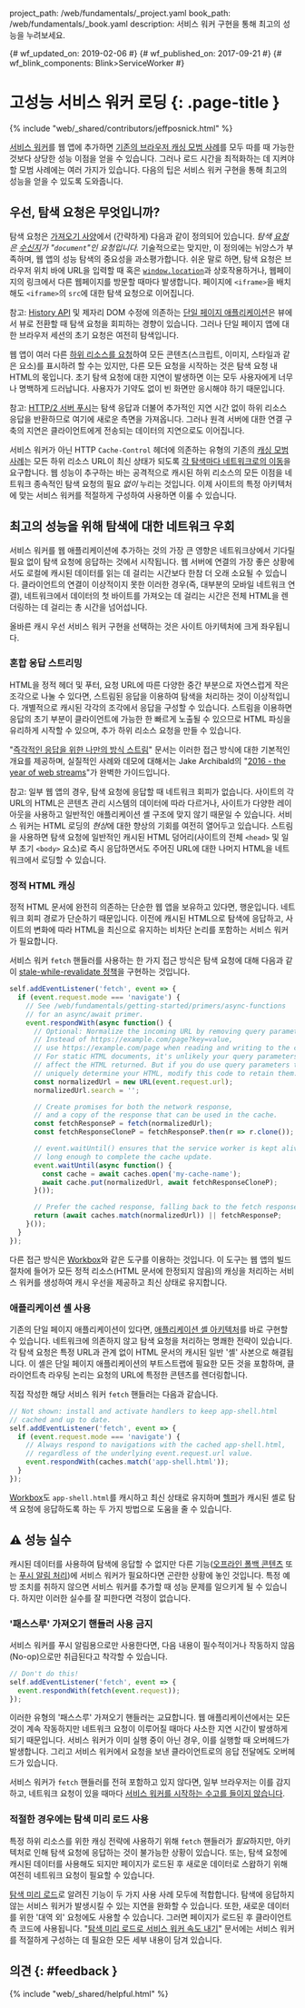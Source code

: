 project_path: /web/fundamentals/_project.yaml book_path: /web/fundamentals/_book.yaml description: 서비스 워커 구현을 통해 최고의 성능을 누려보세요.

{# wf_updated_on: 2019-02-06 #} {# wf_published_on: 2017-09-21 #} {# wf_blink_components: Blink>ServiceWorker #}

# 고성능 서비스 워커 로딩 {: .page-title }

{% include "web/_shared/contributors/jeffposnick.html" %}

[서비스 워커](/web/fundamentals/getting-started/primers/service-workers)를 웹 앱에 추가하면 [기존의 브라우저 캐싱 모범 사례](/web/fundamentals/performance/optimizing-content-efficiency/http-caching)를 모두 따를 때 가능한 것보다 상당한 성능 이점을 얻을 수 있습니다. 그러나 로드 시간을 최적화하는 데 지켜야 할 모범 사례에는 여러 가지가 있습니다. 다음의 팁은 서비스 워커 구현을 통해 최고의 성능을 얻을 수 있도록 도와줍니다.

## 우선, 탐색 요청은 무엇입니까?

탐색 요청은 [가져오기 사양](https://fetch.spec.whatwg.org/#navigation-request)에서 (간략하게) 다음과 같이 정의되어 있습니다. *탐색 [요청](https://fetch.spec.whatwg.org/#concept-request)은 [수신지](https://fetch.spec.whatwg.org/#concept-request-destination)가 "`document`"인 요청입니다.* 기술적으로는 맞지만, 이 정의에는 뉘앙스가 부족하며, 웹 앱의 성능 탐색의 중요성을 과소평가합니다. 쉬운 말로 하면, 탐색 요청은 브라우저 위치 바에 URL을 입력할 때 혹은
<code><a href="https://developer.mozilla.org/en-US/docs/Web/API/Window/location">window.location</a></code>과 상호작용하거나, 웹페이지의 링크에서 다른 웹페이지를 방문할 때마다 발생합니다. 페이지에 `<iframe>`을 배치해도 `<iframe>`의 `src`에 대한 탐색 요청으로 이어집니다.

참고: [History API](https://developer.mozilla.org/en-US/docs/Web/API/History_API) 및 제자리 DOM 수정에 의존하는 [단일 페이지 애플리케이션](https://en.wikipedia.org/wiki/Single-page_application)은 뷰에서 뷰로 전환할 때 탐색 요청을 회피하는 경향이 있습니다. 그러나 단일 페이지 앱에 대한 브라우저 세션의 초기 요청은 여전히 탐색입니다.

웹 앱이 여러 다른 [하위 리소스를 요청](https://fetch.spec.whatwg.org/#subresource-request)하여 모든 콘텐츠(스크립트, 이미지, 스타일과 같은 요소)를 표시하려 할 수는 있지만, 다른 모든 요청을 시작하는 것은 탐색 요청 내 HTML의 몫입니다. 초기 탐색 요청에 대한 지연이 발생하면 이는 모두 사용자에게 너무나 명백하게 드러납니다. 사용자가 기약도 없이 빈 화면만 응시해야 하기 때문입니다.

참고: [HTTP/2 서버 푸시](/web/fundamentals/performance/http2/#server_push)는 탐색 응답과 더불어 추가적인 지연 시간 없이 하위 리소스 응답을 반환하므로 여기에 새로운 측면을 가져옵니다. 그러나 원격 서버에 대한 연결 구축의 지연은 클라이언트에게 전송되는 데이터의 지연으로도 이어집니다.

서비스 워커가 아닌 HTTP `Cache-Control` 헤더에 의존하는 유형의 기존의 [캐싱 모범 사례](/web/fundamentals/performance/optimizing-content-efficiency/http-caching#top_of_page)는 모든 하위 리소스 URL이 최신 상태가 되도록 [각 탐색마다 네트워크로의 이동](/web/fundamentals/performance/optimizing-content-efficiency/http-caching#invalidating_and_updating_cached_responses)을 요구합니다. 웹 성능이 추구하는 바는 공격적으로 캐시된 하위 리소스의 모든 이점을 네트워크 종속적인 탐색 요청의 필요 *없이* 누리는 것입니다. 이제 사이트의 특정 아키텍처에 맞는 서비스 워커를 적절하게 구성하여 사용하면 이룰 수 있습니다.

## 최고의 성능을 위해 탐색에 대한 네트워크 우회

서비스 워커를 웹 애플리케이션에 추가하는 것의 가장 큰 영향은 네트워크상에서 기다릴 필요 없이 탐색 요청에 응답하는 것에서 시작됩니다. 웹 서버에 연결의 가장 좋은 상황에서도 로컬에 캐시된 데이터를 읽는 데 걸리는 시간보다 한참 더 오래 소요될 수 있습니다. 클라이언트의 연결이 이상적이지 못한 이러한 경우(즉, 대부분의 모바일 네트워크 연결), 네트워크에서 데이터의 첫 바이트를 가져오는 데 걸리는 시간은 전체 HTML을 렌더링하는 데 걸리는 총 시간을 넘어섭니다.

올바른 캐시 우선 서비스 워커 구현을 선택하는 것은 사이트 아키텍처에 크게 좌우됩니다.

### 혼합 응답 스트리밍

HTML을 정적 헤더 및 푸터, 요청 URL에 따른 다양한 중간 부분으로 자연스럽게 작은 조각으로 나눌 수 있다면, 스트림된 응답을 이용하여 탐색을 처리하는 것이 이상적입니다. 개별적으로 캐시된 각각의 조각에서 응답을 구성할 수 있습니다. 스트림을 이용하면 응답의 초기 부분이 클라이언트에 가능한 한 빠르게 노출될 수 있으므로 HTML 파싱을 유리하게 시작할 수 있으며, 추가 하위 리소스 요청을 만들 수 있습니다.

"[즉각적인 응답을 위한 나만의 방식 스트림](/web/updates/2016/06/sw-readablestreams)" 문서는 이러한 접근 방식에 대한 기본적인 개요를 제공하며, 실질적인 사례와 데모에 대해서는 Jake Archibald의 "[2016 - the year of web streams](https://jakearchibald.com/2016/streams-ftw/)"가 완벽한 가이드입니다.

참고: 일부 웹 앱의 경우, 탐색 요청에 응답할 때 네트워크 회피가 없습니다. 사이트의 각 URL의 HTML은 콘텐츠 관리 시스템의 데이터에 따라 다르거나, 사이트가 다양한 레이아웃을 사용하고 일반적인 애플리케이션 셸 구조에 맞지 않기 때문일 수 있습니다. 서비스 워커는 HTML 로딩의 *현상*에 대한 향상의 기회를 여전히 열어두고 있습니다. 스트림을 사용하면 탐색 요청에 일반적인 캐시된 HTML 덩어리(사이트의 전체 `<head>` 및 일부 초기 `<body>` 요소)로 즉시 응답하면서도 주어진 URL에 대한 나머지 HTML을 네트워크에서 로딩할 수 있습니다.

### 정적 HTML 캐싱

정적 HTML 문서에 완전히 의존하는 단순한 웹 앱을 보유하고 있다면, 행운입니다. 네트워크 회피 경로가 단순하기 때문입니다. 이전에 캐시된 HTML으로 탐색에 응답하고, 사이트의 변화에 따라 HTML을 최신으로 유지하는 비차단 논리를 포함하는 서비스 워커가 필요합니다.

서비스 워커 `fetch` 핸들러를 사용하는 한 가지 접근 방식은 탐색 요청에 대해 다음과 같이 [stale-while-revalidate 정책](/web/fundamentals/instant-and-offline/offline-cookbook/#stale-while-revalidate)을 구현하는 것입니다.

```js
self.addEventListener('fetch', event => {
  if (event.request.mode === 'navigate') {
    // See /web/fundamentals/getting-started/primers/async-functions
    // for an async/await primer.
    event.respondWith(async function() {
      // Optional: Normalize the incoming URL by removing query parameters.
      // Instead of https://example.com/page?key=value,
      // use https://example.com/page when reading and writing to the cache.
      // For static HTML documents, it's unlikely your query parameters will
      // affect the HTML returned. But if you do use query parameters that
      // uniquely determine your HTML, modify this code to retain them.
      const normalizedUrl = new URL(event.request.url);
      normalizedUrl.search = '';

      // Create promises for both the network response,
      // and a copy of the response that can be used in the cache.
      const fetchResponseP = fetch(normalizedUrl);
      const fetchResponseCloneP = fetchResponseP.then(r => r.clone());

      // event.waitUntil() ensures that the service worker is kept alive
      // long enough to complete the cache update.
      event.waitUntil(async function() {
        const cache = await caches.open('my-cache-name');
        await cache.put(normalizedUrl, await fetchResponseCloneP);
      }());

      // Prefer the cached response, falling back to the fetch response.
      return (await caches.match(normalizedUrl)) || fetchResponseP;
    }());
  }
});
```

다른 접근 방식은 [Workbox](https://workboxjs.org/)와 같은 도구를 이용하는 것입니다. 이 도구는 웹 앱의 빌드 절차에 들어가 모든 정적 리소스(HTML 문서에 한정되지 않음)의 캐싱을 처리하는 서비스 워커를 생성하여 캐시 우선을 제공하고 최신 상태로 유지합니다.

### 애플리케이션 셸 사용

기존의 단일 페이지 애플리케이션이 있다면, [애플리케이션 셸 아키텍처](/web/fundamentals/architecture/app-shell)를 바로 구현할 수 있습니다. 네트워크에 의존하지 않고 탐색 요청을 처리하는 명쾌한 전략이 있습니다. 각 탐색 요청은 특정 URL과 관계 없이 HTML 문서의 캐시된 일반 '셸' 사본으로 해결됩니다. 이 셸은 단일 페이지 애플리케이션의 부트스트랩에 필요한 모든 것을 포함하며, 클라이언트측 라우팅 논리는 요청의 URL에 특정한 콘텐츠를 렌더링합니다.

직접 작성한 해당 서비스 워커 `fetch` 핸들러는 다음과 같습니다.

```js
// Not shown: install and activate handlers to keep app-shell.html
// cached and up to date.
self.addEventListener('fetch', event => {
  if (event.request.mode === 'navigate') {
    // Always respond to navigations with the cached app-shell.html,
    // regardless of the underlying event.request.url value.
    event.respondWith(caches.match('app-shell.html'));
  }
});
```

[Workbox](https://workboxjs.org/)도 `app-shell.html`를 캐시하고 최신 상태로 유지하며 [헬퍼](https://workboxjs.org/reference-docs/latest/module-workbox-sw.Router.html#registerNavigationRoute)가 캐시된 셸로 탐색 요청에 응답하도록 하는 두 가지 방법으로 도움을 줄 수 있습니다.

## ⚠️ 성능 실수

캐시된 데이터를 사용하여 탐색에 응답할 수 없지만 다른 기능([오프라인 폴백 콘텐츠](/web/fundamentals/instant-and-offline/offline-cookbook/#generic-fallback) 또는 [푸시 알림 처리](/web/fundamentals/getting-started/codelabs/push-notifications/))에 서비스 워커가 필요하다면 곤란한 상황에 놓인 것입니다. 특정 예방 조치를 취하지 않으면 서비스 워커를 추가할 때 성능 문제를 일으키게 될 수 있습니다. 하지만 이러한 실수를 잘 피한다면 걱정이 없습니다.

### '패스스루' 가져오기 핸들러 사용 금지

서비스 워커를 푸시 알림용으로만 사용한다면, 다음 내용이 필수적이거나 작동하지 않음(No-op)으로만 취급된다고 착각할 수 있습니다.

```js
// Don't do this!
self.addEventListener('fetch', event => {
  event.respondWith(fetch(event.request));
});
```

이러한 유형의 '패스스루' 가져오기 핸들러는 교묘합니다. 웹 애플리케이션에서는 모든 것이 계속 작동하지만 네트워크 요청이 이루어질 때마다 사소한 지연 시간이 발생하게 되기 때문입니다. 서비스 워커가 이미 실행 중이 아닌 경우, 이를 실행할 때 오버헤드가 발생합니다. 그리고 서비스 워커에서 요청을 보낸 클라이언트로의 응답 전달에도 오버헤드가 있습니다.

서비스 워커가 `fetch` 핸들러를 전혀 포함하고 있지 않다면, 일부 브라우저는 이를 감지하고, 네트워크 요청이 있을 때마다 [서비스 워커를 시작하는 수고를 들이지 않습니다](https://github.com/w3c/ServiceWorker/issues/718).

### 적절한 경우에는 탐색 미리 로드 사용

특정 하위 리소스를 위한 캐싱 전략에 사용하기 위해 `fetch` 핸들러가 *필요*하지만, 아키텍처로 인해 탐색 요청에 응답하는 것이 불가능한 상황이 있습니다. 또는, 탐색 요청에 캐시된 데이터를 사용해도 되지만 페이지가 로드된 후 새로운 데이터로 스왑하기 위해 여전히 네트워크 요청이 필요할 수 있습니다.

[탐색 미리 로드](https://developer.mozilla.org/en-US/docs/Web/API/NavigationPreloadManager)로 알려진 기능이 두 가지 사용 사례 모두에 적합합니다. 탐색에 응답하지 않는 서비스 워커가 발생시킬 수 있는 지연을 완화할 수 있습니다. 또한, 새로운 데이터를 위한 '대역 외' 요청에도 사용할 수 있습니다. 그러면 페이지가 로드된 후 클라이언트측 코드에 사용됩니다. "[탐색 미리 로드로 서비스 워커 속도 내기](/web/updates/2017/02/navigation-preload)" 문서에는 서비스 워커를 적절하게 구성하는 데 필요한 모든 세부 내용이 담겨 있습니다.

## 의견 {: #feedback }

{% include "web/_shared/helpful.html" %}